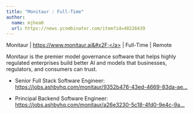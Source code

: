```yaml
---
title: "Monitaur : Full-Time"
author:
  name: mjhea0
  url: https://news.ycombinator.com/item?id=40226439
---
```

Monitaur | <a href="https:&#x2F;&#x2F;www.monitaur.ai&#x2F;" rel="nofollow">https:&#x2F;&#x2F;www.monitaur.ai&#x2F;</a> | Full-Time | Remote

Monitaur is the premier model governance software that helps highly regulated enterprises build better AI and models that businesses, regulators, and consumers can trust.

- Senior Full Stack Software Engineer: <a href="https:&#x2F;&#x2F;jobs.ashbyhq.com&#x2F;monitaur&#x2F;9352b476-43ed-4669-83da-ae73b15a1392?utm_source=MnK8D0Pwo0">https:&#x2F;&#x2F;jobs.ashbyhq.com&#x2F;monitaur&#x2F;9352b476-43ed-4669-83da-ae...</a>

- Principal Backend Software Engineer: <a href="https:&#x2F;&#x2F;jobs.ashbyhq.com&#x2F;monitaur&#x2F;a26e3230-5c18-4fd0-9e4c-9a8e13d8953c?utm_source=MnK8D0Pwo0">https:&#x2F;&#x2F;jobs.ashbyhq.com&#x2F;monitaur&#x2F;a26e3230-5c18-4fd0-9e4c-9a...</a>
